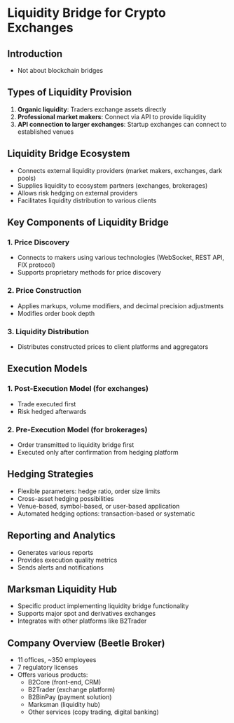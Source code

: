 


# Liquidity Bridge for Crypto Exchanges

## Introduction

* Not about blockchain bridges

## Types of Liquidity Provision

1. **Organic liquidity**: Traders exchange assets directly
2. **Professional market makers**: Connect via API to provide liquidity
3. **API connection to larger exchanges**: Startup exchanges can connect to established venues

## Liquidity Bridge Ecosystem

* Connects external liquidity providers (market makers, exchanges, dark pools)
* Supplies liquidity to ecosystem partners (exchanges, brokerages)
* Allows risk hedging on external providers
* Facilitates liquidity distribution to various clients

## Key Components of Liquidity Bridge

### 1. Price Discovery
* Connects to makers using various technologies (WebSocket, REST API, FIX protocol)
* Supports proprietary methods for price discovery

### 2. Price Construction
* Applies markups, volume modifiers, and decimal precision adjustments
* Modifies order book depth

### 3. Liquidity Distribution
* Distributes constructed prices to client platforms and aggregators

## Execution Models

### 1. Post-Execution Model (for exchanges)
* Trade executed first
* Risk hedged afterwards

### 2. Pre-Execution Model (for brokerages)
* Order transmitted to liquidity bridge first
* Executed only after confirmation from hedging platform

## Hedging Strategies

* Flexible parameters: hedge ratio, order size limits
* Cross-asset hedging possibilities
* Venue-based, symbol-based, or user-based application
* Automated hedging options: transaction-based or systematic

## Reporting and Analytics

* Generates various reports
* Provides execution quality metrics
* Sends alerts and notifications

## Marksman Liquidity Hub

* Specific product implementing liquidity bridge functionality
* Supports major spot and derivatives exchanges
* Integrates with other platforms like B2Trader

## Company Overview (Beetle Broker)

* 11 offices, ~350 employees
* 7 regulatory licenses
* Offers various products:
  - B2Core (front-end, CRM)
  - B2Trader (exchange platform)
  - B2BinPay (payment solution)
  - Marksman (liquidity hub)
  - Other services (copy trading, digital banking)

